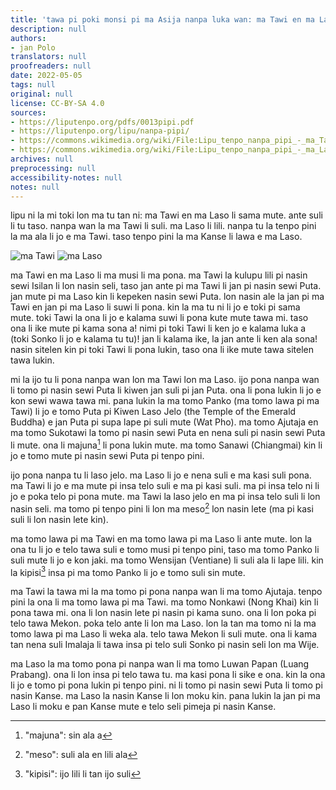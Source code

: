 ```yaml
---
title: 'tawa pi poki monsi pi ma Asija nanpa luka wan: ma Tawi en ma Laso (Laos)'
description: null
authors:
- jan Polo
translators: null
proofreaders: null
date: 2022-05-05
tags: null
original: null
license: CC-BY-SA 4.0
sources:
- https://liputenpo.org/pdfs/0013pipi.pdf
- https://liputenpo.org/lipu/nanpa-pipi/
- https://commons.wikimedia.org/wiki/File:Lipu_tenpo_nanpa_pipi_-_ma_Tawi.png
- https://commons.wikimedia.org/wiki/File:Lipu_tenpo_nanpa_pipi_-_ma_Laso.png
archives: null
preprocessing: null
accessibility-notes: null
notes: null
---
```


lipu ni la mi toki lon ma tu tan ni: ma Tawi en ma Laso li sama mute. ante suli li tu taso. nanpa wan la ma Tawi li suli. ma Laso li lili. nanpa tu la tenpo pini la ma ala li jo e ma Tawi. taso tenpo pini la ma Kanse li lawa e ma Laso.

![ma Tawi](https://upload.wikimedia.org/wikipedia/commons/6/6a/Lipu_tenpo_nanpa_pipi_-_ma_Tawi.png)
![ma Laso](https://upload.wikimedia.org/wikipedia/commons/c/c3/Lipu_tenpo_nanpa_pipi_-_ma_Laso.png)

ma Tawi en ma Laso li ma musi li ma pona. ma Tawi la kulupu lili pi nasin sewi Isilan li lon nasin seli, taso jan ante pi ma Tawi li jan pi nasin sewi Puta. jan mute pi ma Laso kin li kepeken nasin sewi Puta. lon nasin ale la jan pi ma Tawi en jan pi ma Laso li suwi li pona. kin la ma tu ni li jo e toki pi sama mute. toki Tawi la ona li jo e kalama suwi li pona kute mute tawa mi. taso ona li ike mute pi kama sona a! nimi pi toki Tawi li ken jo e kalama luka a (toki Sonko li jo e kalama tu tu)! jan li kalama ike, la jan ante li ken ala sona! nasin sitelen kin pi toki Tawi li pona lukin, taso ona li ike mute tawa sitelen tawa lukin.

mi la ijo tu li pona nanpa wan lon ma Tawi lon ma Laso. ijo pona nanpa wan li tomo pi nasin sewi Puta li kiwen jan suli pi jan Puta. ona li pona lukin li jo e kon sewi wawa tawa mi. pana lukin la ma tomo Panko (ma tomo lawa pi ma Tawi) li jo e tomo Puta pi Kiwen Laso Jelo (the Temple of the Emerald Buddha) e jan Puta pi supa lape pi suli mute (Wat Pho). ma tomo Ajutaja en ma tomo Sukotawi la tomo pi nasin sewi Puta en nena suli pi nasin sewi Puta li mute. ona li majuna[^1] li pona lukin mute. ma tomo Sanawi (Chiangmai) kin li jo e tomo mute pi nasin sewi Puta pi tenpo pini.

ijo pona nanpa tu li laso jelo. ma Laso li jo e nena suli e ma kasi suli pona. ma Tawi li jo e ma mute pi insa telo suli e ma pi kasi suli. ma pi insa telo ni li jo e poka telo pi pona mute. ma Tawi la laso jelo en ma pi insa telo suli li lon nasin seli. ma tomo pi tenpo pini li lon ma meso[^2] lon nasin lete (ma pi kasi suli li lon nasin lete kin).

[^1]: "majuna": sin ala a

[^2]: "meso": suli ala en lili ala

ma tomo lawa pi ma Tawi en ma tomo lawa pi ma Laso li ante mute. lon la ona tu li jo e telo tawa suli e tomo musi pi tenpo pini, taso ma tomo Panko li suli mute li jo e kon jaki. ma tomo Wensijan (Ventiane) li suli ala li lape lili. kin la kipisi[^3] insa pi ma tomo Panko li jo e tomo suli sin mute.

ma Tawi la tawa mi la ma tomo pi pona nanpa wan li ma tomo Ajutaja. tenpo pini la ona li ma tomo lawa pi ma Tawi. ma tomo Nonkawi (Nong Khai) kin li pona tawa mi. ona li lon nasin lete pi nasin pi kama suno. ona li lon poka pi telo tawa Mekon. poka telo ante li lon ma Laso. lon la tan ma tomo ni la ma tomo lawa pi ma Laso li weka ala. telo tawa Mekon li suli mute. ona li kama tan nena suli Imalaja li tawa insa pi telo suli Sonko pi nasin seli lon ma Wije.

ma Laso la ma tomo pona pi nanpa wan li ma tomo Luwan Papan (Luang Prabang). ona li lon insa pi telo tawa tu. ma kasi pona li sike e ona. kin la ona li jo e tomo pi pona lukin pi tenpo pini. ni li tomo pi nasin sewi Puta li tomo pi nasin Kanse. ma Laso la nasin Kanse li lon moku kin. pana lukin la jan pi ma Laso li moku e pan Kanse mute e telo seli pimeja pi nasin Kanse.

[^3]: "kipisi": ijo lili li tan ijo suli